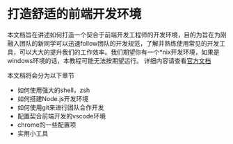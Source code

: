 # 打造舒适的前端开发环境

本文档旨在讲述如何打造一个契合于前端开发工程师的开发环境，目的为旨在为刚融入团队的新同学可以迅速follow团队的开发规范，了解并熟练使用常见的开发工具，可以大大的提升我们的工作效率。我们期望你有一个*nix开发环境，如果是windows环境的话，本教程可能无法按期望运行。
详细内容请查看[官方文档](http://fe.surge.sh/)

本文档将会分为以下章节
- 如何使用强大的shell，zsh
- 如何搭建Node.js开发环境
- 如何使用git来进行团队合作开发
- 配置契合前端开发的vscode环境
- chrome的一些配置项
- 实用小工具
